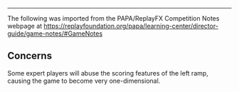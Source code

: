 ***
The following was imported from the PAPA/ReplayFX Competition Notes webpage at https://replayfoundation.org/papa/learning-center/director-guide/game-notes/#GameNotes

## Concerns
            
Some expert players will abuse the scoring features of the left ramp, causing the game to become very one-dimensional.